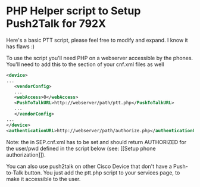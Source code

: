PHP Helper script to Setup Push2Talk for 792X
=====================

Here's a basic PTT script, please feel free to modify and expand.  I know it has flaws :)

To use the script you'll need PHP on a webserver accessible by the phones.  You'll need to add this to the <VendorConfig> section of your cnf.xml files as well

```xml
<device>
...
   <vendorConfig>
   ...
   <webAccess>0</webAccess>
   <PushToTalkURL>http://webserver/path/ptt.php</PushToTalkURL>
   ...
   </vendorConfig>
...
</device>
<authenticationURL>http://webserver/path/authorize.php</authenticationURL>
```

Note:
the <authenticationURL> in SEP<MAC>.cnf.xml has to be set and should return AUTHORIZED for the user/pwd defined in the script below (see: [[Setup phone authorization]]). 

You can also use push2talk on other Cisco Device that don't have a Push-to-Talk button. You just add the ptt.php script to your services page, to make it accessible
to the user.
